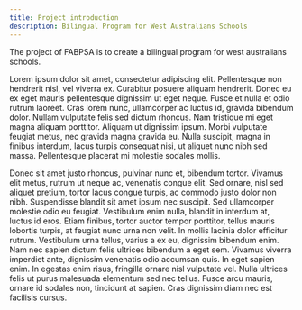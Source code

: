```yaml
---
title: Project introduction
description: Bilingual Program for West Australians Schools
---
```


The project of FABPSA is to create a bilingual program for west australians schools.

Lorem ipsum dolor sit amet, consectetur adipiscing elit. Pellentesque non hendrerit nisl, vel viverra ex. Curabitur posuere aliquam hendrerit. Donec eu ex eget mauris pellentesque dignissim ut eget neque. Fusce et nulla et odio rutrum laoreet. Cras lorem nunc, ullamcorper ac luctus id, gravida bibendum dolor. Nullam vulputate felis sed dictum rhoncus. Nam tristique mi eget magna aliquam porttitor. Aliquam ut dignissim ipsum. Morbi vulputate feugiat metus, nec gravida magna gravida eu. Nulla suscipit, magna in finibus interdum, lacus turpis consequat nisi, ut aliquet nunc nibh sed massa. Pellentesque placerat mi molestie sodales mollis.

Donec sit amet justo rhoncus, pulvinar nunc et, bibendum tortor. Vivamus elit metus, rutrum ut neque ac, venenatis congue elit. Sed ornare, nisl sed aliquet pretium, tortor lacus congue turpis, ac commodo justo dolor non nibh. Suspendisse blandit sit amet ipsum nec suscipit. Sed ullamcorper molestie odio eu feugiat. Vestibulum enim nulla, blandit in interdum at, luctus id eros. Etiam finibus, tortor auctor tempor porttitor, tellus mauris lobortis turpis, at feugiat nunc urna non velit. In mollis lacinia dolor efficitur rutrum. Vestibulum urna tellus, varius a ex eu, dignissim bibendum enim. Nam nec sapien dictum felis ultrices bibendum a eget sem. Vivamus viverra imperdiet ante, dignissim venenatis odio accumsan quis. In eget sapien enim. In egestas enim risus, fringilla ornare nisl vulputate vel. Nulla ultrices felis ut purus malesuada elementum sed nec tellus. Fusce arcu mauris, ornare id sodales non, tincidunt at sapien. Cras dignissim diam nec est facilisis cursus.
